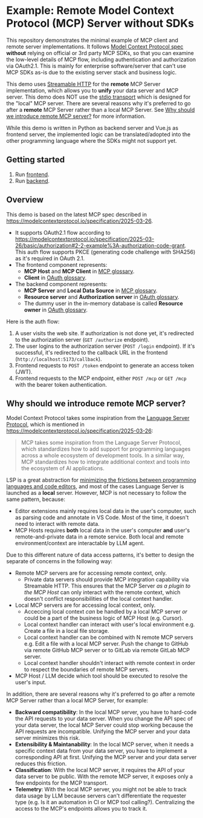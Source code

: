 # Example: Remote Model Context Protocol (MCP) Server without SDKs

This repository demonstrates the minimal example of MCP client and remote server implementations.
It follows [Model Context Protocol spec](https://modelcontextprotocol.io/introduction)
**without** relying on official or 3rd party MCP SDKs, so that you can examine the low-level details of
MCP flow, including authentication and authorization via OAuth2.1.
This is mainly for enterprise software/server that can't use MCP SDKs as-is due to the existing server stack and business logic.

This demo uses [Streamable HTTP](https://modelcontextprotocol.io/specification/2025-03-26/basic/transports#streamable-http) for the **remote** MCP Server implementation, which allows you to **unify** your data server and MCP server.
This demo does NOT use the [stdio transport](https://modelcontextprotocol.io/docs/concepts/transports#standard-input%2Foutput-stdio) which is designed for the "local" MCP server.
There are several reasons why it's preferred to go after a **remote** MCP Server rather than a local MCP Server. See [Why should we introduce remote MCP server?](#why-should-we-introduce-remote-mcp-server) for more information.

While this demo is written in Python as backend server and Vue.js as frontend server,
the implemented logic can be translated/adopted into the other programming language
where the SDKs might not support yet.

## Getting started

1. Run [frontend](./frontend/README.md).
1. Run [backend](./backend/README.md).

## Overview

This demo is based on the latest MCP spec described in https://modelcontextprotocol.io/specification/2025-03-26.

- It supports OAuth2.1 flow according to https://modelcontextprotocol.io/specification/2025-03-26/basic/authorization#2-2-example%3A-authorization-code-grant. This auth flow supports PKCE (generating code challenge with SHA256) as it's required in OAuth 2.1.
- The frontend component represents:
  - **MCP Host** and **MCP Client** in [MCP glossary](https://modelcontextprotocol.io/introduction).
  - **Client** in [OAuth glossary](https://datatracker.ietf.org/doc/draft-ietf-oauth-v2-1/).
- The backend component represents:
  - **MCP Server** and **Local Data Source** in [MCP glossary](https://modelcontextprotocol.io/introduction).
  - **Resource server** and **Authorization server** in [OAuth glossary](https://datatracker.ietf.org/doc/draft-ietf-oauth-v2-1/).
  - The dummy user in the in-memory database is called **Resource owner** in [OAuth glossary](https://datatracker.ietf.org/doc/draft-ietf-oauth-v2-1/).

Here is the auth flow:

1. A user visits the web site. If authorization is not done yet, it's redirected to the authorization server (`GET /authorize` endpoint).
1. The user logins to the authorization server (`POST /login` endpoint). If it's successful, it's redirected to the callback URL in the frontend (`http://localhost:5173/callback`).
1. Frontend requests to `POST /token` endpoint to generate an access token (JWT).
1. Frontend requests to the MCP endpoint, either `POST /mcp` or `GET /mcp` with the bearer token authentication.

## Why should we introduce remote MCP server?

Model Context Protocol  takes some inspiration from the [Language Server Protocol](https://microsoft.github.io/language-server-protocol/), which is mentioned in https://modelcontextprotocol.io/specification/2025-03-26:

> MCP takes some inspiration from the Language Server Protocol, which standardizes how to add support for programming languages across a whole ecosystem of development tools. In a similar way, MCP standardizes how to integrate additional context and tools into the ecosystem of AI applications.

LSP is a great abstraction for [minimizing the frictions between programming languages and code editors](https://code.visualstudio.com/api/language-extensions/language-server-extension-guide), and
most of the cases Language Server is launched as a **local** server. However, MCP is not necessary to follow the same pattern, because:

- Editor extensions mainly requires local data in the user's computer, such as parsing code and annotate in VS Code. Most of the time, it doesn't need to interact with remote data.
- MCP Hosts requires **both** local data in the user's computer **and** user's remote-and-private data in a remote service. Both local and remote environment/context are interactable by LLM agent.

Due to this different nature of data access patterns, it's better to design the separate of concerns in the following way:

- Remote MCP servers are for accessing remote context, only.
  - Private data servers should provide MCP integration capability via Streamable HTTP. This ensures that the MCP Server _as a plugin to the MCP Host_ can only interact with the remote context, which doesn't conflict responsibilities of the local context handler.
- Local MCP servers are for accessing local context, only.
  - Acceccing local context _can_ be handled by a local MCP server _or_ could be a part of the business logic of MCP Host (e.g. Cursor).
  - Local context handler can interact with user's local environment e.g. Create a file in a local file storage.
  - Local context handler can be combined with N remote MCP servers e.g. Edit a file with a local MCP server. Push the change to GitHub via remote GitHub MCP server or to GitLab via remote GitLab MCP server.
  - Local context handler shouldn't interact with remote context in order to respect the boundaries of remote MCP servers.
- MCP Host / LLM decide which tool should be executed to resolve the user's input.

In addition, there are several reasons why it's preferred to go after a remote MCP Server rather than a local MCP Server, for example:

- **Backward compatibility**: In the local MCP server, you have to hard-code the API requests to your data server. When you change the API spec of your data server, the local MCP Server could stop working because the API requests are incompatible. Unifying the MCP server and your data server minimizes this risk.
- **Extensibility & Maintanability**: In the local MCP server, when it needs a specific context data from your data server, you have to implement a corresponding API at first. Unifying the MCP server and your data server reduces this friction.
- **Classification**: With the local MCP server, it requires the API of your data server to be public. With the remote MCP server, it exposes only a few endpoints for the MCP transport.
- **Telemetry**: With the local MCP server, you might not be able to track data usage by LLM because servers can't differentiate the requester type (e.g. Is it an automation in CI or MCP tool calling?). Centralizing the access to the MCP's endpoints allows you to track it.
